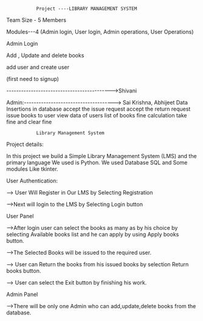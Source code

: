                Project ----LIBRARY MANAGEMENT SYSTEM
               
Team Size - 5 Members

Modules---4 (Admin login, User login, Admin operations, User Operations)

Admin Login

Add , Update and delete books

add user and create user

(first need to signup)

------------------------------------------->Shivani

Admin:-------------------------------------> Sai Krishna, Abhijeet
Data Insertions in database
accept the issue request
accept the return request
issue books to user
view data of users
list of books
fine calculation
take fine and clear fine
               
               
               
               Library Management System


Project details:

In this project we build a Simple Library Management System (LMS) and the primary language We used is Python. We used Database SQL and Some modules Like tkinter.


User Authentication:

--> User Will Register in Our LMS by Selecting Registration

-->Next will login to the LMS by Selecting Login button


User Panel

-->After login user can select the books as many as by his choice by selecting Available books list and he can apply by using Apply books button.

-->The Selected Books will be issued to the required user.

--> User can Return the books from his issued books by selection Return books button.

--> User can select the Exit button by finishing his work.


Admin Panel

-->There will be only one Admin who can add,update,delete books from the database.




 
